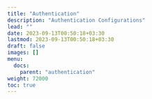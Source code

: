 ```yaml
---
title: "Authentication"
description: "Authentication Configurations"
lead: ""
date: 2023-09-13T00:50:18+03:30
lastmod: 2023-09-13T00:50:18+03:30
draft: false
images: []
menu:
  docs:
    parent: "authentication"
weight: 72000
toc: true
---
```

